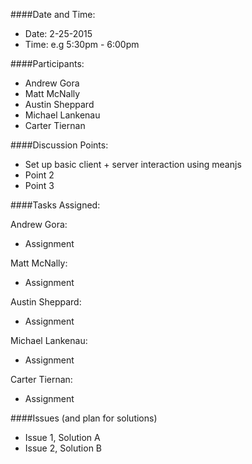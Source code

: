
####Date and Time:

* Date: 2-25-2015
* Time: e.g 5:30pm - 6:00pm


####Participants:

* Andrew Gora
* Matt McNally
* Austin Sheppard
* Michael Lankenau
* Carter Tiernan


####Discussion Points:

* Set up basic client + server interaction using meanjs
* Point 2
* Point 3


####Tasks Assigned:

Andrew Gora:
* Assignment

Matt McNally:
* Assignment

Austin Sheppard:
* Assignment

Michael Lankenau:
* Assignment

Carter Tiernan:
* Assignment


####Issues (and plan for solutions)

* Issue 1, Solution A
* Issue 2, Solution B
